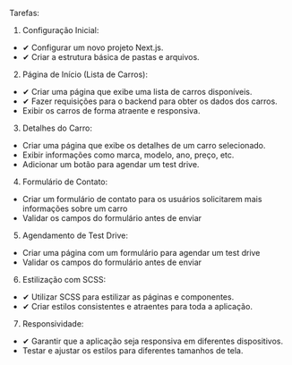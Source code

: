 Tarefas:

1. Configuração Inicial:

- ✔ Configurar um novo projeto Next.js.
- ✔ Criar a estrutura básica de pastas e arquivos.

2. Página de Início (Lista de Carros):

- ✔ Criar uma página que exibe uma lista de carros disponíveis.
- ✔ Fazer requisições para o backend para obter os dados dos carros.
- Exibir os carros de forma atraente e responsiva.

3. Detalhes do Carro:

- Criar uma página que exibe os detalhes de um carro selecionado.
- Exibir informações como marca, modelo, ano, preço, etc.
- Adicionar um botão para agendar um test drive.

4. Formulário de Contato:

- Criar um formulário de contato para os usuários solicitarem mais informações sobre um carro
- Validar os campos do formulário antes de enviar

5. Agendamento de Test Drive:

- Criar uma página com um formulário para agendar um test drive
- Validar os campos do formulário antes de enviar

6. Estilização com SCSS:

- ✔ Utilizar SCSS para estilizar as páginas e componentes.
- ✔ Criar estilos consistentes e atraentes para toda a aplicação.

7. Responsividade:

- ✔ Garantir que a aplicação seja responsiva em diferentes dispositivos.
- Testar e ajustar os estilos para diferentes tamanhos de tela.
